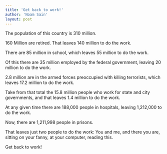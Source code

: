 ```yaml
---
title: 'Get back to work!'
author: 'Noam Sain'
layout: post
---
```


The population of this country is 310 million.

160 Million are retired. That leaves 140 million to do the work.

There are 85 million in school, which leaves 55 million to do the work.

Of this there are 35 million employed by the federal government, leaving 20 million to do the work.

2.8 million are in the armed forces preoccupied with killing terrorists, which leaves 17.2 million to do the work.

Take from that total the 15.8 million people who work for state and city governments, and that leaves 1.4 million to do the work.

At any given time there are 188,000 people in hospitals, leaving 1,212,000 to do the work.

Now, there are 1,211,998 people in prisons.

That leaves just two people to do the work: You and me, and there you are, sitting on your fanny, at your computer, reading this.

Get back to work!